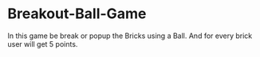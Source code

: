 # Breakout-Ball-Game
In this game be break or popup the Bricks using a Ball.
And for every brick user will get 5 points.
